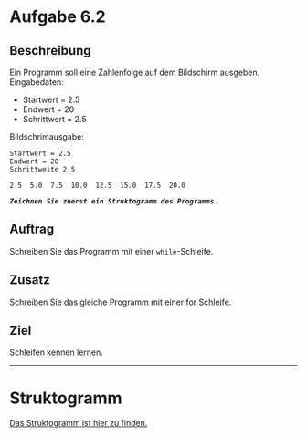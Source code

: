 # Aufgabe 6.2

## Beschreibung
Ein Programm soll eine Zahlenfolge auf dem Bildschirm ausgeben.
Eingabedaten:
- Startwert = 2.5
- Endwert = 20
- Schrittwert = 2.5

Bildschrimausgabe:
```
Startwert = 2.5 
Endwert = 20
Schrittweite 2.5

2.5  5.0  7.5  10.0  12.5  15.0  17.5  20.0
```

**_`Zeichnen Sie zuerst ein Struktogramm des Programms.`_**

## Auftrag
Schreiben Sie das Programm mit einer `while`-Schleife.

## Zusatz
Schreiben Sie das gleiche Programm mit einer for Schleife.

## Ziel
Schleifen kennen lernen.

--------------------------------------------

# Struktogramm

[Das Struktogramm ist hier zu finden.](out/struktogramm.pdf)
